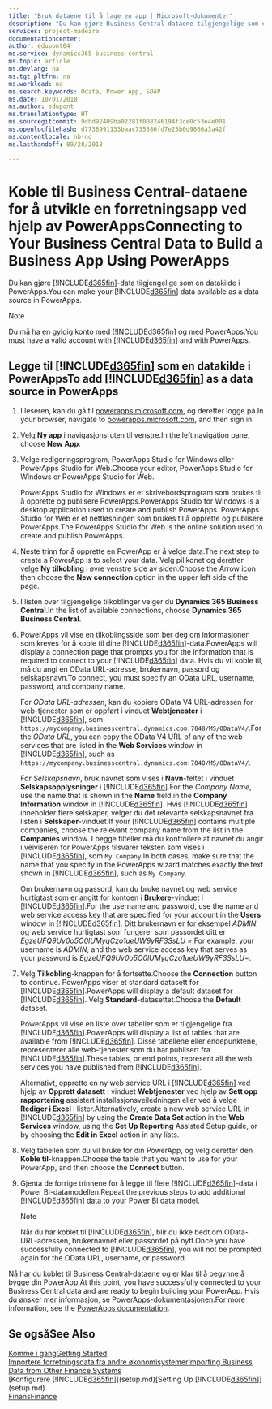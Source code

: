 ```yaml
---
title: "Bruk dataene til å lage en app | Microsoft-dokumenter"
description: "Du kan gjøre Business Central-dataene tilgjengelige som en datakilde og angi en OData-URL-adresse til webtjenestene dine for å utvikle en forretningsapp ved hjelp av PowerApps."
services: project-madeira
documentationcenter: 
author: edupont04
ms.service: dynamics365-business-central
ms.topic: article
ms.devlang: na
ms.tgt_pltfrm: na
ms.workload: na
ms.search.keywords: Odata, Power App, SOAP
ms.date: 10/01/2018
ms.author: edupont
ms.translationtype: HT
ms.sourcegitcommit: 9dbd92409ba02281f008246194f3ce0c53e4e001
ms.openlocfilehash: d7738991133baac735586fd7e25b0d9866a3a42f
ms.contentlocale: nb-no
ms.lasthandoff: 09/28/2018

---
```

# <a name="connecting-to-your-business-central-data-to-build-a-business-app-using-powerapps"></a><span data-ttu-id="a8721-103">Koble til Business Central-dataene for å utvikle en forretningsapp ved hjelp av PowerApps</span><span class="sxs-lookup"><span data-stu-id="a8721-103">Connecting to Your Business Central Data to Build a Business App Using PowerApps</span></span>
<span data-ttu-id="a8721-104">Du kan gjøre [!INCLUDE[d365fin](includes/d365fin_md.md)]-data tilgjengelige som en datakilde i PowerApps.</span><span class="sxs-lookup"><span data-stu-id="a8721-104">You can make your [!INCLUDE[d365fin](includes/d365fin_md.md)] data available as a data source in PowerApps.</span></span>  

> [!NOTE]  
>   <span data-ttu-id="a8721-105">Du må ha en gyldig konto med [!INCLUDE[d365fin](includes/d365fin_md.md)] og med PowerApps.</span><span class="sxs-lookup"><span data-stu-id="a8721-105">You must have a valid account with [!INCLUDE[d365fin](includes/d365fin_md.md)] and with PowerApps.</span></span>  

## <a name="to-add-included365finincludesd365finmdmd-as-a-data-source-in-powerapps"></a><span data-ttu-id="a8721-106">Legge til [!INCLUDE[d365fin](includes/d365fin_md.md)] som en datakilde i PowerApps</span><span class="sxs-lookup"><span data-stu-id="a8721-106">To add [!INCLUDE[d365fin](includes/d365fin_md.md)] as a data source in PowerApps</span></span>
1. <span data-ttu-id="a8721-107">I leseren, kan du gå til [powerapps.microsoft.com](https://powerapps.microsoft.com/en-us/), og deretter logge på.</span><span class="sxs-lookup"><span data-stu-id="a8721-107">In your browser, navigate to [powerapps.microsoft.com](https://powerapps.microsoft.com/en-us/), and then sign in.</span></span>
2. <span data-ttu-id="a8721-108">Velg **Ny app** i navigasjonsruten til venstre.</span><span class="sxs-lookup"><span data-stu-id="a8721-108">In the left navigation pane, choose **New App**.</span></span>
3. <span data-ttu-id="a8721-109">Velge redigeringsprogram, PowerApps Studio for Windows eller PowerApps Studio for Web.</span><span class="sxs-lookup"><span data-stu-id="a8721-109">Choose your editor, PowerApps Studio for Windows or PowerApps Studio for Web.</span></span>

   <span data-ttu-id="a8721-110">PowerApps Studio for Windows er et skrivebordsprogram som brukes til å opprette og publisere PowerApps.</span><span class="sxs-lookup"><span data-stu-id="a8721-110">PowerApps Studio for Windows is a desktop application used to create and publish PowerApps.</span></span> <span data-ttu-id="a8721-111">PowerApps Studio for Web er et nettløsningen som brukes til å opprette og publisere PowerApps.</span><span class="sxs-lookup"><span data-stu-id="a8721-111">The PowerApps Studio for Web is the online solution used to create and publish PowerApps.</span></span>
4. <span data-ttu-id="a8721-112">Neste trinn for å opprette en PowerApp er å velge data.</span><span class="sxs-lookup"><span data-stu-id="a8721-112">The next step to create a PowerApp is to select your data.</span></span> <span data-ttu-id="a8721-113">Velg pilikonet og deretter velge **Ny tilkobling** i øvre venstre side av siden.</span><span class="sxs-lookup"><span data-stu-id="a8721-113">Choose the Arrow icon then choose the **New connection** option in the upper left side of the page.</span></span>
5. <span data-ttu-id="a8721-114">I listen over tilgjengelige tilkoblinger velger du **Dynamics 365 Business Central**.</span><span class="sxs-lookup"><span data-stu-id="a8721-114">In the list of available connections, choose **Dynamics 365 Business Central**.</span></span>
6. <span data-ttu-id="a8721-115">PowerApps vil vise en tilkoblingsside som ber deg om informasjonen som kreves for å koble til dine [!INCLUDE[d365fin](includes/d365fin_md.md)]-data.</span><span class="sxs-lookup"><span data-stu-id="a8721-115">PowerApps will display a connection page that prompts you for the information that is required to connect to your [!INCLUDE[d365fin](includes/d365fin_md.md)] data.</span></span> <span data-ttu-id="a8721-116">Hvis du vil koble til, må du angi en OData URL-adresse, brukernavn, passord og selskapsnavn.</span><span class="sxs-lookup"><span data-stu-id="a8721-116">To connect, you must specify an OData URL, username, password, and company name.</span></span>

   <span data-ttu-id="a8721-117">For *OData URL-adressen*, kan du kopiere OData V4 URL-adressen for web-tjenester som er oppført i vinduet **Webtjenester** i [!INCLUDE[d365fin](includes/d365fin_md.md)], som `https://mycompany.businesscentral.dynamics.com:7048/MS/ODataV4/`.</span><span class="sxs-lookup"><span data-stu-id="a8721-117">For the *OData URL*, you can copy the OData V4 URL of any of the web services that are listed in the **Web Services** window in [!INCLUDE[d365fin](includes/d365fin_md.md)], such as `https://mycompany.businesscentral.dynamics.com:7048/MS/ODataV4/`.</span></span>  

   <span data-ttu-id="a8721-118">For *Selskapsnavn*, bruk navnet som vises i **Navn**-feltet i vinduet **Selskapsopplysninger** i [!INCLUDE[d365fin](includes/d365fin_md.md)].</span><span class="sxs-lookup"><span data-stu-id="a8721-118">For the *Company Name*, use the name that is shown in the **Name** field in the **Company Information** window in [!INCLUDE[d365fin](includes/d365fin_md.md)].</span></span> <span data-ttu-id="a8721-119">Hvis [!INCLUDE[d365fin](includes/d365fin_md.md)] inneholder flere selskaper, velger du det relevante selskapsnavnet fra listen i **Selskaper**-vinduet.</span><span class="sxs-lookup"><span data-stu-id="a8721-119">If your [!INCLUDE[d365fin](includes/d365fin_md.md)] contains multiple companies, choose the relevant company name from the list in the **Companies** window.</span></span> <span data-ttu-id="a8721-120">I begge tilfeller må du kontrollere at navnet du angir i veiviseren for PowerApps tilsvarer teksten som vises i [!INCLUDE[d365fin](includes/d365fin_md.md)], som `My Company`.</span><span class="sxs-lookup"><span data-stu-id="a8721-120">In both cases, make sure that the name that you specify in the PowerApps wizard matches exactly the text shown in [!INCLUDE[d365fin](includes/d365fin_md.md)], such as `My Company`.</span></span>

   <span data-ttu-id="a8721-121">Om brukernavn og passord, kan du bruke navnet og web service hurtigtast som er angitt for kontoen i **Brukere**-vinduet i [!INCLUDE[d365fin](includes/d365fin_md.md)].</span><span class="sxs-lookup"><span data-stu-id="a8721-121">For the username and password, use the name and web service access key that are specified for your account in the **Users** window in [!INCLUDE[d365fin](includes/d365fin_md.md)].</span></span> <span data-ttu-id="a8721-122">Ditt brukernavn er for eksempel *ADMIN*, og web service hurtigtast som fungerer som passordet ditt er *EgzeUFQ9Uv0o5O0lUMyqCzo1ueUW9yRF3SsLU =*.</span><span class="sxs-lookup"><span data-stu-id="a8721-122">For example, your username is *ADMIN*, and the web service access key that serves as your password is *EgzeUFQ9Uv0o5O0lUMyqCzo1ueUW9yRF3SsLU=*.</span></span>
7. <span data-ttu-id="a8721-123">Velg **Tilkobling**-knappen for å fortsette.</span><span class="sxs-lookup"><span data-stu-id="a8721-123">Choose the **Connection** button to continue.</span></span> <span data-ttu-id="a8721-124">PowerApps viser et standard datasett for [!INCLUDE[d365fin](includes/d365fin_md.md)].</span><span class="sxs-lookup"><span data-stu-id="a8721-124">PowerApps will display a default dataset for [!INCLUDE[d365fin](includes/d365fin_md.md)].</span></span> <span data-ttu-id="a8721-125">Velg **Standard**-datasettet.</span><span class="sxs-lookup"><span data-stu-id="a8721-125">Choose the **Default** dataset.</span></span>

   <span data-ttu-id="a8721-126">PowerApps vil vise en liste over tabeller som er tilgjengelige fra [!INCLUDE[d365fin](includes/d365fin_md.md)].</span><span class="sxs-lookup"><span data-stu-id="a8721-126">PowerApps will display a list of tables that are available from [!INCLUDE[d365fin](includes/d365fin_md.md)].</span></span> <span data-ttu-id="a8721-127">Disse tabellene eller endepunktene, representerer alle web-tjenester som du har publisert fra [!INCLUDE[d365fin](includes/d365fin_md.md)].</span><span class="sxs-lookup"><span data-stu-id="a8721-127">These tables, or end points,  represent all the web services you have published from [!INCLUDE[d365fin](includes/d365fin_md.md)].</span></span>

   <span data-ttu-id="a8721-128">Alternativt, opprette en ny web service URL i [!INCLUDE[d365fin](includes/d365fin_md.md)] ved hjelp av **Opprett datasett** i vinduet **Webtjenester** ved hjelp av **Sett opp rapportering** assistert installasjonsveiledningen eller ved å velge **Rediger i Excel** i lister.</span><span class="sxs-lookup"><span data-stu-id="a8721-128">Alternatively, create a new web service URL in [!INCLUDE[d365fin](includes/d365fin_md.md)] by using the **Create Data Set** action in the **Web Services** window, using the **Set Up Reporting** Assisted Setup guide, or by choosing the **Edit in Excel** action in any lists.</span></span>
8. <span data-ttu-id="a8721-129">Velg tabellen som du vil bruke for din PowerApp, og velg deretter den **Koble til**-knappen.</span><span class="sxs-lookup"><span data-stu-id="a8721-129">Choose the table that you want to use for your PowerApp, and then choose the **Connect** button.</span></span>
9. <span data-ttu-id="a8721-130">Gjenta de forrige trinnene for å legge til flere [!INCLUDE[d365fin](includes/d365fin_md.md)]-data i Power BI-datamodellen.</span><span class="sxs-lookup"><span data-stu-id="a8721-130">Repeat the previous steps to add additional [!INCLUDE[d365fin](includes/d365fin_md.md)] data to your Power BI data model.</span></span>

   > [!NOTE]  
   >    <span data-ttu-id="a8721-131">Når du har koblet til [!INCLUDE[d365fin](includes/d365fin_md.md)], blir du ikke bedt om OData-URL-adressen, brukernavnet eller passordet på nytt.</span><span class="sxs-lookup"><span data-stu-id="a8721-131">Once you have successfully connected to [!INCLUDE[d365fin](includes/d365fin_md.md)], you will not be prompted again for the OData URL, username, or password.</span></span>

<span data-ttu-id="a8721-132">Nå har du koblet til Business Central-dataene og er klar til å begynne å bygge din PowerApp.</span><span class="sxs-lookup"><span data-stu-id="a8721-132">At this point, you have successfully connected to your Business Central data and are ready to begin building your PowerApp.</span></span> <span data-ttu-id="a8721-133">Hvis du ønsker mer informasjon, se [PowerApps-dokumentasjonen](https://powerapps.microsoft.com/tutorials/getting-started/).</span><span class="sxs-lookup"><span data-stu-id="a8721-133">For more information, see the [PowerApps documentation](https://powerapps.microsoft.com/tutorials/getting-started/).</span></span>

## <a name="see-also"></a><span data-ttu-id="a8721-134">Se også</span><span class="sxs-lookup"><span data-stu-id="a8721-134">See Also</span></span>
[<span data-ttu-id="a8721-135">Komme i gang</span><span class="sxs-lookup"><span data-stu-id="a8721-135">Getting Started</span></span>](product-get-started.md)  
[<span data-ttu-id="a8721-136">Importere forretningsdata fra andre økonomisystemer</span><span class="sxs-lookup"><span data-stu-id="a8721-136">Importing Business Data from Other Finance Systems</span></span>](across-import-data-configuration-packages.md)  
<span data-ttu-id="a8721-137">[Konfigurere [!INCLUDE[d365fin](includes/d365fin_md.md)]](setup.md)</span><span class="sxs-lookup"><span data-stu-id="a8721-137">[Setting Up [!INCLUDE[d365fin](includes/d365fin_md.md)]](setup.md)</span></span>  
[<span data-ttu-id="a8721-138">Finans</span><span class="sxs-lookup"><span data-stu-id="a8721-138">Finance</span></span>](finance.md)  

